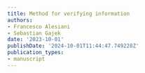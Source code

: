 ```yaml
---
title: Method for verifying information
authors:
- Francesco Alesiani
- Sebastian Gajek
date: '2023-10-01'
publishDate: '2024-10-01T11:44:47.749228Z'
publication_types:
- manuscript
---
```

